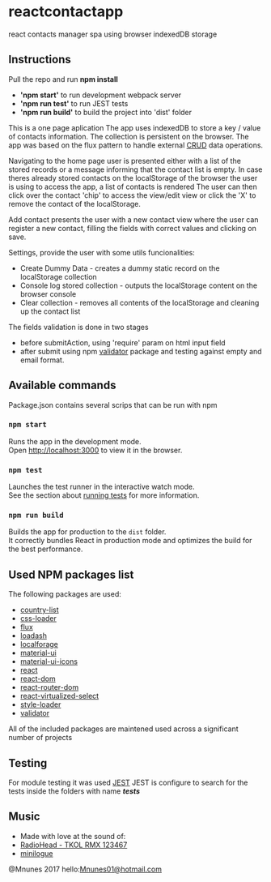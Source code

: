 # reactcontactapp
react contacts manager spa using browser indexedDB storage

## Instructions
Pull the repo and run **npm install**

- **'npm start'** to run development webpack server
- **'npm run test'** to run JEST tests
- **'npm run build'** to build the project into 'dist' folder


This is a one page aplication
The app uses indexedDB to store a key / value of contacts information.
The collection is persistent on the browser.
The app was based on the flux pattern to handle external [CRUD](https://en.wikipedia.org/wiki/Create,_read,_update_and_delete) data operations.

Navigating to the home page user is presented either with a list of the stored records or a message informing that the contact list is empty.
In case theres already stored contacts on the localStorage of the browser the user is using to access the app, a list of contacts is rendered
The user can then click over the contact 'chip' to access the view/edit view or click the 'X' to remove the contact of the localStorage.

Add contact presents the user with a new contact view where the user can register a new contact, filling the fields with correct values and clicking on save.

Settings, provide the user with some utils funcionalities:
* Create Dummy Data - creates a dummy static record on the localStorage collection
* Console log stored collection - outputs the localStorage content on the browser console
* Clear collection - removes all contents of the localStorage and cleaning up the contact list

The fields validation is done in two stages
* before submitAction, using 'require' param on html input field
* after submit using npm [validator](https://www.npmjs.com/package/validator) package and testing against empty and email format.


## Available commands
Package.json contains several scrips that can be run with npm

### `npm start`

Runs the app in the development mode.<br>
Open [http://localhost:3000](http://localhost:3000) to view it in the browser.

### `npm test`

Launches the test runner in the interactive watch mode.<br>
See the section about [running tests](#running-tests) for more information.

### `npm run build`

Builds the app for production to the `dist` folder.<br>
It correctly bundles React in production mode and optimizes the build for the best performance.

## Used NPM packages list
The following packages are used:

- [country-list](https://www.npmjs.com/package/country-list)
- [css-loader](https://www.npmjs.com/package/css-loader)
- [flux](https://www.npmjs.com/package/flux)
- [loadash](https://www.npmjs.com/package/@shoogi/loadash)
- [localforage](https://www.npmjs.com/package/localforage)
- [material-ui](https://www.npmjs.com/package/material-ui)
- [material-ui-icons](https://www.npmjs.com/package/material-ui-icons)
- [react](https://www.npmjs.com/package/react)
- [react-dom](https://www.npmjs.com/package/react-dom)
- [react-router-dom](https://www.npmjs.com/package/react-router-dom)
- [react-virtualized-select](https://www.npmjs.com/package/react-virtualized-select)
- [style-loader](https://www.npmjs.com/package/style-loader)
- [validator](https://www.npmjs.com/package/validator)

All of the included packages are maintened used across a significant number of projects

## Testing

For module testing it was used [JEST](https://www.npmjs.com/package/jest)
JEST is configure to search for the tests inside the folders with name *__tests__*

## Music
* Made with love at the sound of:
* [RadioHead - TKOL RMX 123467](https://open.spotify.com/album/47xaqCsJcYFWqD1gwujl1T)
* [minilogue](https://www.youtube.com/watch?v=qgiL7lsIATA)

@Mnunes 2017 hello:[Mnunes01@hotmail.com](mailto:mnunes01@hotmail.com)
